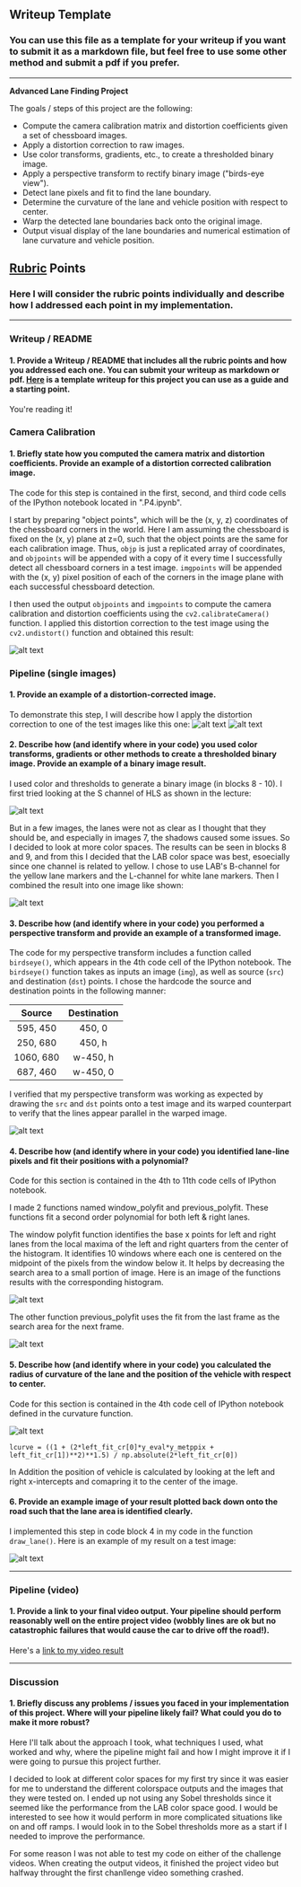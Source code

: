 ## Writeup Template

### You can use this file as a template for your writeup if you want to submit it as a markdown file, but feel free to use some other method and submit a pdf if you prefer.

---

**Advanced Lane Finding Project**

The goals / steps of this project are the following:

* Compute the camera calibration matrix and distortion coefficients given a set of chessboard images.
* Apply a distortion correction to raw images.
* Use color transforms, gradients, etc., to create a thresholded binary image.
* Apply a perspective transform to rectify binary image ("birds-eye view").
* Detect lane pixels and fit to find the lane boundary.
* Determine the curvature of the lane and vehicle position with respect to center.
* Warp the detected lane boundaries back onto the original image.
* Output visual display of the lane boundaries and numerical estimation of lane curvature and vehicle position.

[//]: # (Image References)

[image1]: ./images/undistort_output.png "Undistorted"
[image2]: ./images/test.png "Road Transformed"
[image3]: ./images/test_out.png "Undistorted"
[image4]: ./images/hls_s.png "HLS"
[image5]: ./images/color.png "Color"
[image6]: ./images/perspective.png "Birds Eye"
[image7]: ./images/poly.png "Window Polyfit"
[image8]: ./images/prev.png "Previous Fit"
[image9]: ./images/form.png "Formula"
[image10]: ./images/final.png "Final Fit"
[video1]: ./project_video_out.mp4 "Video"

## [Rubric](https://review.udacity.com/#!/rubrics/571/view) Points

### Here I will consider the rubric points individually and describe how I addressed each point in my implementation.  

---

### Writeup / README

#### 1. Provide a Writeup / README that includes all the rubric points and how you addressed each one.  You can submit your writeup as markdown or pdf.  [Here](https://github.com/udacity/CarND-Advanced-Lane-Lines/blob/master/writeup_template.md) is a template writeup for this project you can use as a guide and a starting point.  

You're reading it!

### Camera Calibration

#### 1. Briefly state how you computed the camera matrix and distortion coefficients. Provide an example of a distortion corrected calibration image.

The code for this step is contained in the first, second, and third code cells of the IPython notebook located in ".P4.ipynb".  

I start by preparing "object points", which will be the (x, y, z) coordinates of the chessboard corners in the world. Here I am assuming the chessboard is fixed on the (x, y) plane at z=0, such that the object points are the same for each calibration image.  Thus, `objp` is just a replicated array of coordinates, and `objpoints` will be appended with a copy of it every time I successfully detect all chessboard corners in a test image.  `imgpoints` will be appended with the (x, y) pixel position of each of the corners in the image plane with each successful chessboard detection.  

I then used the output `objpoints` and `imgpoints` to compute the camera calibration and distortion coefficients using the `cv2.calibrateCamera()` function.  I applied this distortion correction to the test image using the `cv2.undistort()` function and obtained this result: 

![alt text][image1]

### Pipeline (single images)

#### 1. Provide an example of a distortion-corrected image.

To demonstrate this step, I will describe how I apply the distortion correction to one of the test images like this one:
![alt text][image2]
![alt text][image3]

#### 2. Describe how (and identify where in your code) you used color transforms, gradients or other methods to create a thresholded binary image.  Provide an example of a binary image result.

I used color and thresholds to generate a binary image (in blocks 8 - 10).  I first tried looking at the S channel of HLS as shown in the lecture:

![alt text][image4]

But in a few images, the lanes were not as clear as I thought that they should be, and especially in images 7, the shadows caused some issues.  So I decided to look at more color spaces.  The results can be seen in blocks 8 and 9, and from this I decided that the LAB color space was best, esoecially since one channel is related to yellow.  I chose to use LAB's B-channel for the yellow lane markers and the L-channel for white lane markers.  Then I combined the result into one image like shown:

![alt text][image5]


#### 3. Describe how (and identify where in your code) you performed a perspective transform and provide an example of a transformed image.

The code for my perspective transform includes a function called `birdseye()`, which appears in the 4th code cell of the IPython notebook.  The `birdseye()` function takes as inputs an image (`img`), as well as source (`src`) and destination (`dst`) points.  I chose the hardcode the source and destination points in the following manner:

| Source        | Destination   | 
|:-------------:|:-------------:| 
| 595, 450      | 450, 0        | 
| 250, 680      | 450, h      |
| 1060, 680     | w-450, h      |
| 687, 460      | w-450, 0        |

I verified that my perspective transform was working as expected by drawing the `src` and `dst` points onto a test image and its warped counterpart to verify that the lines appear parallel in the warped image.

![alt text][image6]

#### 4. Describe how (and identify where in your code) you identified lane-line pixels and fit their positions with a polynomial?

Code for this section is contained in the 4th to 11th code cells of IPython notebook.

I made 2 functions named window_polyfit and previous_polyfit. These functions fit a second order polynomial for both left & right lanes. 

The window polyfit function identifies the base x points for left and right lanes from the local maxima of the left and right quarters from the center of the histogram. It identifies 10 windows where each one is centered on the midpoint of the pixels from the window below it. It helps by decreasing the search area to a small portion of image. Here is an image of the functions results with the corresponding histogram.

![alt text][image7]

The other function previous_polyfit uses the fit from the last frame as the search area for the next frame.

![alt text][image8]

#### 5. Describe how (and identify where in your code) you calculated the radius of curvature of the lane and the position of the vehicle with respect to center.

Code for this section is contained in the 4th code cell of IPython notebook defined in the curvature function.

![alt text][image9]

~~~
lcurve = ((1 + (2*left_fit_cr[0]*y_eval*y_metppix + left_fit_cr[1])**2)**1.5) / np.absolute(2*left_fit_cr[0])
~~~

In Addition the position of vehicle is calculated by looking at the left and right x-intercepts and comapring it to the center of the image.


#### 6. Provide an example image of your result plotted back down onto the road such that the lane area is identified clearly.

I implemented this step in code block 4 in my code in the function `draw_lane()`.  Here is an example of my result on a test image:

![alt text][image10]

---

### Pipeline (video)

#### 1. Provide a link to your final video output.  Your pipeline should perform reasonably well on the entire project video (wobbly lines are ok but no catastrophic failures that would cause the car to drive off the road!).

Here's a [link to my video result](./project_video_out.mp4)

---

### Discussion

#### 1. Briefly discuss any problems / issues you faced in your implementation of this project.  Where will your pipeline likely fail?  What could you do to make it more robust?

Here I'll talk about the approach I took, what techniques I used, what worked and why, where the pipeline might fail and how I might improve it if I were going to pursue this project further.  

I decided to look at different color spaces for my first try since it was easier for me to understand the different colorspace outputs and the images that they were tested on.  I ended up not using any Sobel thresholds since it seemed like the performance from the LAB color space good.  I would be interested to see how it would perform in more complicated situations like on and off ramps.  I would look in to the Sobel thresholds more as a start if I needed to improve the performance.

For some reason I was not able to test my code on either of the challenge videos.  When creating the output videos, it finished the project video but halfway throught the first chanllenge video something crashed.